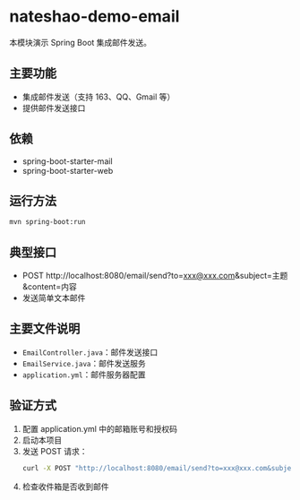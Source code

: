 # nateshao-demo-email

本模块演示 Spring Boot 集成邮件发送。

## 主要功能
- 集成邮件发送（支持 163、QQ、Gmail 等）
- 提供邮件发送接口

## 依赖
- spring-boot-starter-mail
- spring-boot-starter-web

## 运行方法
```bash
mvn spring-boot:run
```

## 典型接口
- POST http://localhost:8080/email/send?to=xxx@xxx.com&subject=主题&content=内容
- 发送简单文本邮件

## 主要文件说明
- `EmailController.java`：邮件发送接口
- `EmailService.java`：邮件发送服务
- `application.yml`：邮件服务器配置

## 验证方式
1. 配置 application.yml 中的邮箱账号和授权码
2. 启动本项目
3. 发送 POST 请求：
   ```bash
   curl -X POST "http://localhost:8080/email/send?to=xxx@xxx.com&subject=测试&content=hello"
   ```
4. 检查收件箱是否收到邮件 